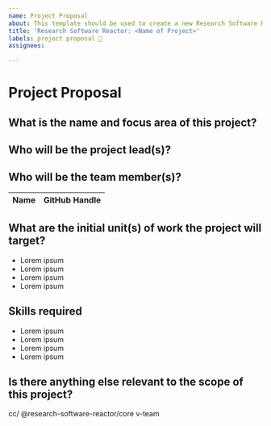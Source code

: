 ```yaml
---
name: Project Proposal
about: This template should be used to create a new Research Software Reactor project proposal.
title: 'Research Software Reactor: <Name of Project>'
labels: project proposal 📃
assignees: 

---
```


<!--
Please document the following for your project proposal.
Make sure to replace the  `Lorem impsum` text in the description
-->

# Project Proposal



## What is the name and focus area of this project?
<!-- 
Provide a 2 - 3 sentence explanation of the project focus area. 
-->

## Who will be the project lead(s)?
<!-- 
Tag as many project lead(s) as you see fit. It is ok to self-nominate and add more project leads.
-->

## Who will be the team member(s)?
<!-- 
Tag any members that have expressed interested, or update list with any names from individuals expressing interest in the project.
-->

| Name | GitHub Handle |
| ---- | ------------- |

## What are the initial unit(s) of work the project will target?
<!-- 
A short bullet point list will suffice, we simply need to understand the scope of what the project will do.
-->

* Lorem ipsum
* Lorem ipsum
* Lorem ipsum
* Lorem ipsum

## Skills required
<!-- List any skills that might be useful for the development of the project, this will also help folks to find projects to work on -->
* Lorem ipsum
* Lorem ipsum
* Lorem ipsum
* Lorem ipsum

## Is there anything else relevant to the scope of this project?


cc/ @research-software-reactor/core v-team
<!--
Add any other team or individuals you think should be subscribed to this issue

/cc your team
-->

